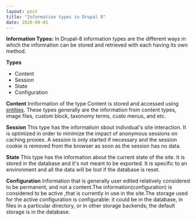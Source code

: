 ```yaml
---
layout: post
title: "Information types in Drupal 8"
date: 2020-09-01
---
```

**Information Types:**
In Drupal-8 information types are the different ways in which the information can be stored and retrieved with each having its own method.

**Types**
* Content
* Session
* State
* Configuration

**Content**
Innformation of the type Content is stored and accessed using [entities](https://api.drupal.org/api/drupal/core%21lib%21Drupal%21Core%21Entity%21entity.api.php/group/entity_api/9.0.x). These types generally are the information from content types, image files, custom block, taxonomy terms, custo menus, and etc.

**Session**
This type has the informatioin sbout individual's site interaction. It is optimized in order to minimize the impact of anonymous sessions on caching proxies. A session is only started if necessary and the session cookie is removed from the browser as soon as the session has no data. 

**State**
This type has the information about the current state of the site. It is stored in the database and it's not meant to be exported. It is specific to an environment and all the data will be lost if the database is reset.

**Configuration**
Information that is generally user edited relatively considered to be permanent, and not a content.The information(configuration) is considered to be active ,that is currently in use in the site.The storage used for the active configuration is configurable: it could be in the database, in files in a particular directory, or in other storage backends; the default storage is in the database.

